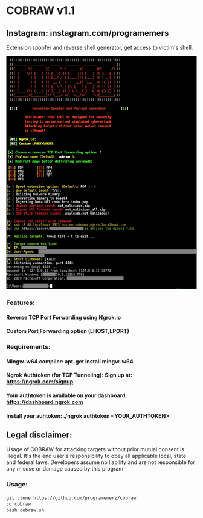 # COBRAW v1.1
## Instagram: instagram.com/programemers

Extension spoofer and reverse shell generator, get access to victim's shell.

![](image.png)

### Features:
#### Reverse TCP Port Forwarding using Ngrok.io
#### Custom Port Forwarding option (LHOST,LPORT)

### Requirements:
#### Mingw-w64 compiler: apt-get install mingw-w64
#### Ngrok Authtoken (for TCP Tunneling): Sign up at: https://ngrok.com/signup
#### Your authtoken is available on your dashboard: https://dashboard.ngrok.com
#### Install your auhtoken: ./ngrok authtoken <YOUR_AUTHTOKEN>

## Legal disclaimer:

Usage of COBRAW for attacking targets without prior mutual consent is illegal. It's the end user's responsibility to obey all applicable local, state and federal laws. Developers assume no liability and are not responsible for any misuse or damage caused by this program 

### Usage:
```
git clone https://github.com/programemerz/cobraw
cd cobraw
bash cobraw.sh
```

